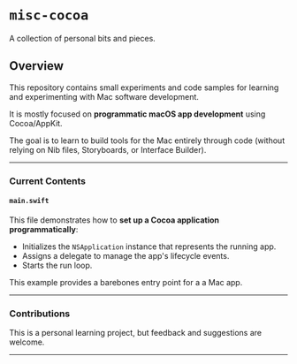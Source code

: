# `misc-cocoa` 

A collection of personal bits and pieces. 

## Overview  

This repository contains small experiments and code samples for learning and experimenting with Mac software development.

It is mostly focused on **programmatic macOS app development** using Cocoa/AppKit.

The goal is to learn to build tools for the Mac entirely through code (without relying on Nib files, Storyboards, or Interface Builder).

---

### **Current Contents**  

#### `main.swift`  

This file demonstrates how to **set up a Cocoa application programmatically**:  

- Initializes the `NSApplication` instance that represents the running app.
- Assigns a delegate to manage the app's lifecycle events.
- Starts the run loop.

This example provides a barebones entry point for a a Mac app.

---

### **Contributions**  
This is a personal learning project, but feedback and suggestions are welcome.

---
